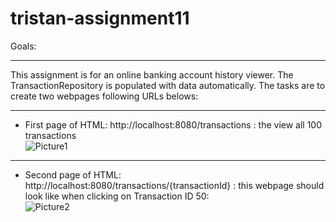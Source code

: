 # tristan-assignment11
Goals:
******
This assignment is for an online banking account history viewer.
The TransactionRepository is populated with data automatically. The tasks are to create two webpages following URLs belows:
**************************************************************************************************************************
- First page of HTML: http://localhost:8080/transactions : the view all 100 transactions
<br>![Picture1](https://user-images.githubusercontent.com/24350792/164569733-7e1463b8-64b6-4c13-b83f-9899c6b931e5.png)
**************************************************************************************************************************
- Second page of HTML: http://localhost:8080/transactions/{transactionId} : this webpage should look like when clicking on Transaction ID 50:
<br>![Picture2](https://user-images.githubusercontent.com/24350792/164569762-8c273fbb-ebd4-421b-9601-8c363c861bba.png)
